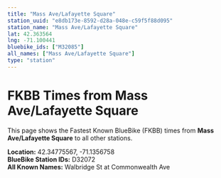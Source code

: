 ```yaml
---
title: "Mass Ave/Lafayette Square"
station_uuid: "e8db173e-8592-d28a-048e-c59f5f88d095"
station_name: "Mass Ave/Lafayette Square"
lat: 42.363564
lng: -71.100441
bluebike_ids: ["M32085"]
all_names: ["Mass Ave/Lafayette Square"]
type: "station"
---
```


# FKBB Times from Mass Ave/Lafayette Square

This page shows the Fastest Known BlueBike (FKBB) times from **Mass Ave/Lafayette Square** to all other stations.

**Location:** 42.34775567, -71.1356758  
**BlueBike Station IDs:** D32072  
**All Known Names:** Walbridge St at Commonwealth Ave

